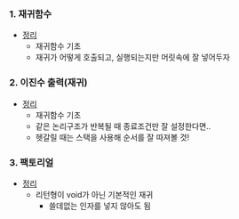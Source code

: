 ### 1. 재귀함수
- [정리](https://github.com/ssu18/TIL/blob/main/Problem%20Solving/Inflearn/Recuresive%2C%20Tree%2C%20Graph(DFS%2C%20BFS%20Basic)/P1.md)
  - 재귀함수 기초
  - 재귀가 어떻게 호출되고, 실행되는지만 머릿속에 잘 넣어두자

### 2. 이진수 출력(재귀)
- [정리](https://github.com/ssu18/TIL/blob/main/Problem%20Solving/Inflearn/Recuresive%2C%20Tree%2C%20Graph(DFS%2C%20BFS%20Basic)/P2.md)
  - 재귀함수 기초
  - 같은 논리구조가 반복될 때 종료조건만 잘 설정한다면..
  - 헷갈릴 때는 스택을 사용해 순서를 잘 따져볼 것!

### 3. 팩토리얼
- [정리](https://github.com/ssu18/TIL/blob/main/Problem%20Solving/Inflearn/Recuresive%2C%20Tree%2C%20Graph(DFS%2C%20BFS%20Basic)/P3.md)
  - 리턴형이 void가 아닌 기본적인 재귀
    - 쓸데없는 인자를 넣지 않아도 됨